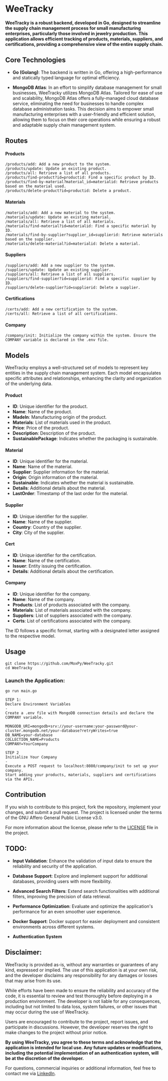 # WeeTracky


**WeeTracky is a robust backend, developed in Go, designed to streamline the supply chain management process for small manufacturing enterprises, particularly those involved in jewelry production. This application allows efficient tracking of products, materials, suppliers, and certifications, providing a comprehensive view of the entire supply chain.**

## Core Technologies

* **Go (Golang)**: The backend is written in Go, offering a high-performance and statically typed language for optimal efficiency.

* **MongoDB Atlas**: In an effort to simplify database management for small businesses, WeeTracky utilizes MongoDB Atlas. Tailored for ease of use and scalability, MongoDB Atlas offers a fully-managed cloud database service, eliminating the need for businesses to handle complex database administration tasks. This decision aims to empower small manufacturing enterprises with a user-friendly and efficient solution, allowing them to focus on their core operations while ensuring a robust and adaptable supply chain management system.

## Routes
#### Products

    /products/add: Add a new product to the system.
    /products/update: Update an existing product.
    /products/all: Retrieve a list of all products.
    /products/find-product?id=productid: Find a specific product by ID.
    /products/find-by-material?material_id=materialid: Retrieve products based on the material used.
    /products/delete-product?id=productid: Delete a product.

#### Materials

    /materials/add: Add a new material to the system.
    /materials/update: Update an existing material.
    /materials/all: Retrieve a list of all materials.
    /materials/find-material?id=materialid: Find a specific material by ID.
    /materials/find-by-supplier?supplier_id=supplierid: Retrieve materials based on the supplier.
    /materials/delete-material?id=materialid: Delete a material.

#### Suppliers

    /suppliers/add: Add a new supplier to the system.
    /suppliers/update: Update an existing supplier.
    /suppliers/all: Retrieve a list of all suppliers.
    /suppliers/find-supplier?id=supplierid: Find a specific supplier by ID.
    /suppliers/delete-supplier?id=supplierid: Delete a supplier.

#### Certifications

    /certs/add: Add a new certification to the system.
    /certs/all: Retrieve a list of all certifications.

#### Company

    /company/init: Initialize the company within the system. Ensure the COMPANY variable is declared in the .env file.

## Models

WeeTracky employs a well-structured set of models to represent key entities in the supply chain management system. Each model encapsulates specific attributes and relationships, enhancing the clarity and organization of the underlying data.

#### Product

- **ID**: Unique identifier for the product.
- **Name**: Name of the product.
- **MadeIn**: Manufacturing origin of the product.
- **Materials**: List of materials used in the product.
- **Price**: Price of the product.
- **Description**: Description of the product.
- **SustainablePackage**: Indicates whether the packaging is sustainable.

#### Material

- **ID**: Unique identifier for the material.
- **Name**: Name of the material.
- **Supplier**: Supplier information for the material.
- **Origin**: Origin information of the material.
- **Sustainable**: Indicates whether the material is sustainable.
- **Details**: Additional details about the material.
- **LastOrder**: Timestamp of the last order for the material.

#### Supplier

- **ID**: Unique identifier for the supplier.
- **Name**: Name of the supplier.
- **Country**: Country of the supplier.
- **City**: City of the supplier.

#### Cert

- **ID**: Unique identifier for the certification.
- **Name**: Name of the certification.
- **Issuer**: Entity issuing the certification.
- **Details**: Additional details about the certification.

#### Company

- **ID**: Unique identifier for the company.
- **Name**: Name of the company.
- **Products**: List of products associated with the company.
- **Materials**: List of materials associated with the company.
- **Suppliers**: List of suppliers associated with the company.
- **Certs**: List of certifications associated with the company.

The ID follows a specific format, starting with a designated letter assigned to the respective model.

## Usage

    git clone https://github.com/MoxPy/WeeTracky.git
    cd WeeTracky

### Launch the Application:

    go run main.go

    STEP 1: 
    Declare Environment Variables
    -
    Create a .env file with MongoDB connection details and declare the COMPANY variable.

    MONGODB_URI=mongodb+srv://your-username:your-password@your-cluster.mongodb.net/your-database?retryWrites=true
    DB_NAME=your-database
    COLLECTION_NAME=Products
    COMPANY=YourCompany

    STEP 2
    Initialize Your Company
    -
    Execute a POST request to localhost:8080/company/init to set up your company.
    Start adding your products, materials, suppliers and certifications via the APIs.

## Contribution

If you wish to contribute to this project, fork the repository, implement your changes, and submit a pull request. The project is licensed under the terms of the GNU Affero General Public License v3.0.

For more information about the license, please refer to the [LICENSE](LICENSE) file in the project.

## TODO:

- **Input Validation**: Enhance the validation of input data to ensure the reliability and security of the application.

- **Database Support**: Explore and implement support for additional databases, providing users with more flexibility.

- **Advanced Search Filters**: Extend search functionalities with additional filters, improving the precision of data retrieval.

- **Performance Optimization**: Evaluate and optimize the application's performance for an even smoother user experience.

- **Docker Support**: Docker support for easier deployment and consistent environments across different systems.

- **Authentication System**

## Disclaimer:
WeeTracky is provided as-is, without any warranties or guarantees of any kind, expressed or implied. The use of this application is at your own risk, and the developer disclaims any responsibility for any damages or losses that may arise from its use.

While efforts have been made to ensure the reliability and accuracy of the code, it is essential to review and test thoroughly before deploying in a production environment. The developer is not liable for any consequences, including but not limited to data loss, system failures, or other issues that may occur during the use of WeeTracky.

Users are encouraged to contribute to the project, report issues, and participate in discussions. However, the developer reserves the right to make changes to the project without prior notice.

**By using WeeTracky, you agree to these terms and acknowledge that the application is intended for local use. Any future updates or modifications, including the potential implementation of an authentication system, will be at the discretion of the developer.**

For questions, commercial inquiries or additional information, feel free to contact me via [LinkedIn](https://www.linkedin.com/in/manuel-lanzani-59071b251/).
